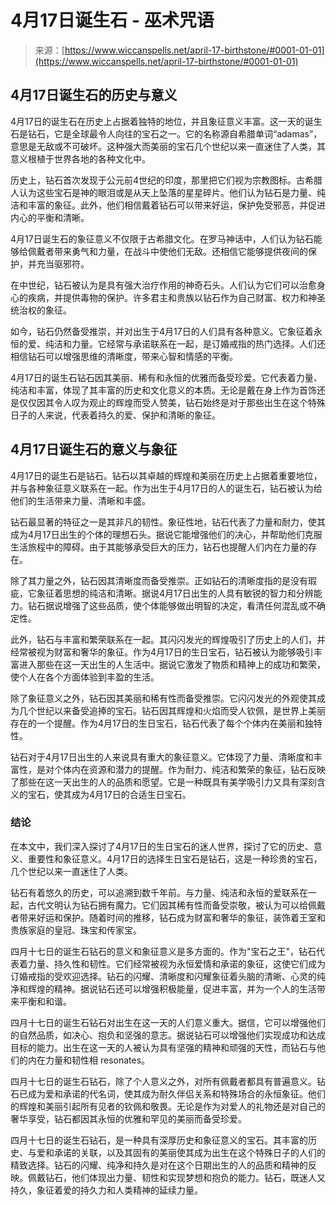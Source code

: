 <!--yml

category: 未分类

date: 2024-06-12 20:06:59

-->

# 4月17日诞生石 - 巫术咒语

> 来源：[https://www.wiccanspells.net/april-17-birthstone/#0001-01-01](https://www.wiccanspells.net/april-17-birthstone/#0001-01-01)

## 4月17日诞生石的历史与意义

4月17日的诞生石在历史上占据着独特的地位，并且象征意义丰富。这一天的诞生石是钻石，它是全球最令人向往的宝石之一。它的名称源自希腊单词“adamas”，意思是无敌或不可破坏。这种强大而美丽的宝石几个世纪以来一直迷住了人类，其意义根植于世界各地的各种文化中。

历史上，钻石首次发现于公元前4世纪的印度，那里把它们视为宗教图标。古希腊人认为这些宝石是神的眼泪或是从天上坠落的星星碎片。他们认为钻石是力量、纯洁和丰富的象征。此外，他们相信戴着钻石可以带来好运，保护免受邪恶，并促进内心的平衡和清晰。

4月17日诞生石的象征意义不仅限于古希腊文化。在罗马神话中，人们认为钻石能够给佩戴者带来勇气和力量，在战斗中使他们无敌。还相信它能够提供夜间的保护，并充当驱邪符。

在中世纪，钻石被认为是具有强大治疗作用的神奇石头。人们认为它们可以治愈身心的疾病，并提供毒物的保护。许多君主和贵族以钻石作为自己财富、权力和神圣统治权的象征。

如今，钻石仍然备受推崇，并对出生于4月17日的人们具有各种意义。它象征着永恒的爱、纯洁和力量。它经常与承诺联系在一起，是订婚戒指的热门选择。人们还相信钻石可以增强思维的清晰度，带来心智和情感的平衡。

4月17日的诞生石钻石因其美丽、稀有和永恒的优雅而备受珍爱。它代表着力量、纯洁和丰富，体现了其丰富的历史和文化意义的本质。无论是戴在身上作为首饰还是仅仅因其令人叹为观止的辉煌而受人赞美，钻石始终是对于那些出生在这个特殊日子的人来说，代表着持久的爱、保护和清晰的象征。

## 4月17日诞生石的意义与象征

4月17日的诞生石是钻石。钻石以其卓越的辉煌和美丽在历史上占据着重要地位，并与各种象征意义联系在一起。作为出生于4月17日的人的诞生石，钻石被认为给他们的生活带来力量、清晰和丰盛。

钻石最显著的特征之一是其非凡的韧性。象征性地，钻石代表了力量和耐力，使其成为4月17日出生的个体的理想石头。据说它能增强他们的决心，并帮助他们克服生活旅程中的障碍。由于其能够承受巨大的压力，钻石也提醒人们内在力量的存在。

除了其力量之外，钻石因其清晰度而备受推崇。正如钻石的清晰度指的是没有瑕疵，它象征着思想的纯洁和清晰。据说4月17日出生的人具有敏锐的智力和分辨能力。钻石据说增强了这些品质，使个体能够做出明智的决定，看清任何混乱或不确定性。

此外，钻石与丰富和繁荣联系在一起。其闪闪发光的辉煌吸引了历史上的人们，并经常被视为财富和奢华的象征。作为4月17日的生日宝石，钻石被认为能够吸引丰富进入那些在这一天出生的人生活中。据说它激发了物质和精神上的成功和繁荣，使个人在各个方面体验到丰盈的生活。

除了象征意义之外，钻石因其美丽和稀有性而备受推崇。它闪闪发光的外观使其成为几个世纪以来备受追捧的宝石。钻石因其辉煌和火焰而受人钦佩，是世界上美丽存在的一个提醒。作为4月17日的生日宝石，钻石代表了每个个体内在美丽和独特性。

钻石对于4月17日出生的人来说具有重大的象征意义。它体现了力量、清晰度和丰富性，是对个体内在资源和潜力的提醒。作为耐力、纯洁和繁荣的象征，钻石反映了那些在这一天出生的人的品质和愿望。它是一种既具有美学吸引力又具有深刻含义的宝石，使其成为4月17日的合适生日宝石。

### 结论

在本文中，我们深入探讨了4月17日的生日宝石的迷人世界，探讨了它的历史、意义、重要性和象征意义。4月17日的选择生日宝石是钻石，这是一种珍贵的宝石，几个世纪以来一直迷住了人类。

钻石有着悠久的历史，可以追溯到数千年前。与力量、纯洁和永恒的爱联系在一起，古代文明认为钻石拥有魔力。它们因其稀有性而备受崇敬，被认为可以给佩戴者带来好运和保护。随着时间的推移，钻石成为财富和奢华的象征，装饰着王室和贵族家庭的皇冠、珠宝和传家宝。

四月十七日的诞生石钻石的意义和象征意义是多方面的。作为"宝石之王"，钻石代表着力量、持久性和韧性。它们经常被视为永恒爱情和承诺的象征，这使它们成为订婚戒指的受欢迎选择。钻石的闪耀、清晰度和闪耀象征着头脑的清晰、心灵的纯净和辉煌的精神。据说钻石还可以增强积极能量，促进丰富，并为一个人的生活带来平衡和和谐。

四月十七日的诞生石钻石对出生在这一天的人们意义重大。据信，它可以增强他们的自然品质，如决心、抱负和坚强的意志。据说钻石可以增强他们实现成功和达成目标的能力。出生在这一天的人被认为具有坚强的精神和顽强的天性，而钻石与他们的内在力量和韧性相 resonates。

四月十七日的诞生石钻石，除了个人意义之外，对所有佩戴者都具有普遍意义。钻石已成为爱和承诺的代名词，使其成为耐久伴侣关系和特殊场合的永恒象征。他们的辉煌和美丽引起所有见者的钦佩和敬畏。无论是作为对爱人的礼物还是对自己的奢华享受，钻石都因其永恒的优雅和罕见的美丽而备受珍爱。

四月十七日的诞生石钻石，是一种具有深厚历史和象征意义的宝石。其丰富的历史、与爱和承诺的关联，以及其固有的美丽使其成为出生在这个特殊日子的人们的精致选择。钻石的闪耀、纯净和持久是对在这个日期出生的人的品质和精神的反映。佩戴钻石，他们体现出力量、韧性和实现梦想和抱负的能力。钻石，既迷人又持久，象征着爱的持久力和人类精神的延续力量。
